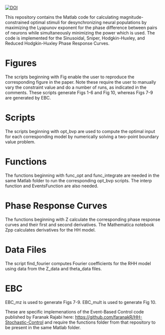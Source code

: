 <a href="https://doi.org/10.5281/zenodo.15595744"><img src="https://zenodo.org/badge/996283200.svg" alt="DOI"></a>

This repository contains the Matlab code for calculating magnitude-constrained optimal stimuli for desynchronizing neural populations by maximizing the Lyapunov exponent for the phase difference between pairs of neurons while simultaneously minimizing the power which is used. The code is implemented for the Sinusoidal, Sniper, Hodgkin-Huxley, and Reduced Hodgkin-Huxley Phase Response Curves. 

# Figures
The scripts beginning with Fig enable the user to reproduce the corresponding figure in the paper. Note these require the user to manually vary the constraint value and do a number of runs, as indicated in the comments. These scripts generate Figs 1-6 and Fig 10, whereas Figs 7-9 are generated by EBC. 

# Scripts
The scripts beginning with opt_bvp are used to compute the optimal input for each corresponding model by numerically solving a two-point boundary value problem.

# Functions
The functions beginning with func_opt and func_integrate are needed in the same Matlab folder to run the corresponding opt_bvp scripts. The interp function and EventsFunction are also needed.

# Phase Response Curves
The functions beginning with Z calculate the corresponding phase response curves and their first and second derivatives. The Mathematica notebook Zpp calculates derivatives for the HH model.

# Data Files
The script find_fourier computes Fourier coefficients for the RHH model using data from the Z_data and theta_data files.

# EBC
EBC_mz is used to generate Figs 7-9. EBC_mult is used to generate Fig 10.

These are specific implemenations of the Event-Based Control code published by Faranak Rajabi here: https://github.com/faranakR/HH-Stochastic-Control
and require the functions folder from that repository to be present in the same Matlab folder. 
